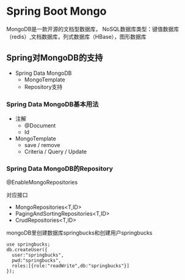 # Spring Boot Mongo

MongoDB是一款开源的文档型数据库，
NoSQL数据库类型：键值数据库（redis）,文档数据库，列式数据库（HBase），图形数据库

## Spring对MongoDB的支持
* Spring Data MongoDB
  * MongoTemplate
  * Repository支持

### Spring Data MongoDB基本用法
* 注解
  * @Document
  * Id
* MongoTemplate
  * save / remove
  * Criteria / Query / Update

### Spring Data MongoDB的Repository
@EnableMongoRepositories

对应接口
* MongoRepositories<T,ID>
* PagingAndSortingRepositories<T,ID>
* CrudRepositories<T,ID>

mongoDB里创建数据库springbucks和创建用户springbucks  

    use springbucks;  
    db.createUser({
      user:"springbucks",
      pwd:"springbucks",
      roles:[{role:"readWrite",db:"springbucks"}]
    });
